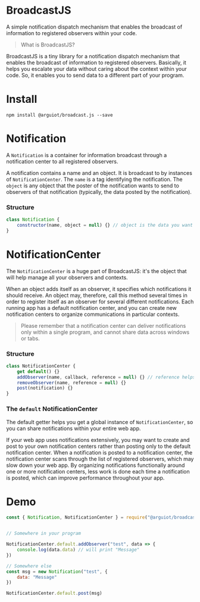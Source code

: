# BroadcastJS
A simple notification dispatch mechanism that enables the broadcast of information to registered observers within your code.

> What is BroadcastJS?

BroadcastJS is a tiny library for a notification dispatch mechanism that enables the broadcast of information to registered observers. Basically, it helps you escalate your data without caring about the context within your code. So, it enables you to send data to a different part of your program.

# Install
```
npm install @arguiot/broadcast.js --save
```
# Notification

A `Notification` is a container for information broadcast through a notification center to all registered observers.

A notification contains a name and an object. It is broadcast to by instances of `NotificationCenter`. The `name` is a tag identifying the notification. The `object` is any object that the poster of the notification wants to send to observers of that notification (typically, the data posted by the notification).

### Structure
```js
class Notification {
	constructor(name, object = null) {} // object is the data you want to share
}
```

# NotificationCenter

The `NotificationCenter` is a huge part of BroadcastJS: it's the object that will help manage all your observers and contexts.

When an object adds itself as an observer, it specifies which notifications it should receive. An object may, therefore, call this method several times in order to register itself as an observer for several different notifications.
Each running app has a default notification center, and you can create new notification centers to organize communications in particular contexts.

> Please remember that a notification center can deliver notifications only within a single program, and cannot share data across windows or tabs.

### Structure
```js
class NotificationCenter {
	get default() {}
	addObserver(name, callback, reference = null) {} // reference helps referencing a specific observer that may listen to the same Notification.
	removeObserver(name, reference = null) {}
	post(notification) {}
}
```
### The `default` NotificationCenter
The default getter helps you get a global instance of `NotificationCenter`, so you can share notifications within your entire web app.

If your web app uses notifications extensively, you may want to create and post to your own notification centers rather than posting only to the default notification center. When a notification is posted to a notification center, the notification center scans through the list of registered observers, which may slow down your web app. By organizing notifications functionally around one or more notification centers, less work is done each time a notification is posted, which can improve performance throughout your app.


# Demo

```js
const { Notification, NotificationCenter } = require("@arguiot/broadcast.js")


// Somewhere in your program

NotificationCenter.default.addObserver("test", data => {
	console.log(data.data) // will print "Message"
})

// Somewhere else
const msg = new Notification("test", {
	data: "Message"
})

NotificationCenter.default.post(msg)
```
